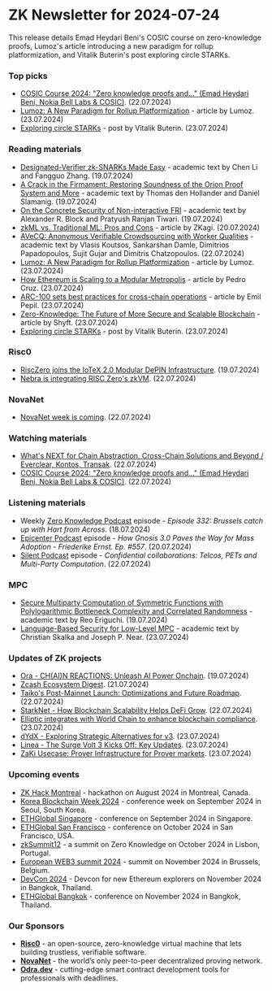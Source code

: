 # ZK Newsletter for 2024-07-24
This release details Emad Heydari Beni's COSIC course on zero-knowledge proofs, Lumoz's article introducing a new paradigm for rollup platformization, and Vitalik Buterin's post exploring circle STARKs.

### Top picks
* [COSIC Course 2024: "Zero knowledge proofs and..." (Emad Heydari Beni, Nokia Bell Labs & COSIC)](https://www.youtube.com/watch?v=StaGD8GRrIE). (22.07.2024)
* [Lumoz: A New Paradigm for Rollup Platformization](https://hackernoon.com/lumoz-a-new-paradigm-for-rollup-platformization) - article by Lumoz. (23.07.2024)
* [Exploring circle STARKs](https://vitalik.eth.limo/general/2024/07/23/circlestarks.html) - post by Vitalik Buterin. (23.07.2024)

### Reading materials 
* [Designated-Verifier zk-SNARKs Made Easy](https://eprint.iacr.org/2024/1153.pdf) - academic text by Chen Li and Fangguo Zhang. (19.07.2024)
* [A Crack in the Firmament: Restoring Soundness of the Orion Proof System and More](https://eprint.iacr.org/2024/1164.pdf) - academic text by Thomas den Hollander and Daniel Slamanig. (19.07.2024)
* [On the Concrete Security of Non-interactive FRI](https://eprint.iacr.org/2024/1161.pdf) - academic text by Alexander R. Block and Pratyush Ranjan Tiwari. (19.07.2024)
* [zkML vs. Traditional ML: Pros and Cons](https://medium.com/zkagi/zkml-vs-traditional-ml-pros-and-cons-eb78c6007d28) - article by ZKagi. (20.07.2024)
* [AVeCQ: Anonymous Verifiable Crowdsourcing with Worker Qualities](https://eprint.iacr.org/2024/1175.pdf) - academic text by Vlasis Koutsos, Sankarshan Damle, Dimitrios Papadopoulos, Sujit Gujar and Dimitris Chatzopoulos. (22.07.2024)
* [Lumoz: A New Paradigm for Rollup Platformization](https://hackernoon.com/lumoz-a-new-paradigm-for-rollup-platformization) - article by Lumoz. (23.07.2024)
* [How Ethereum is Scaling to a Modular Metropolis](https://medium.com/@pedrocruztech/how-ethereum-is-scaling-to-a-modular-metropolis-9d7a46a00fa9) - article by Pedro Cruz. (23.07.2024)
* [ARC-100 sets best practices for cross-chain operations](https://medium.com/@emilpepil/arc-100-sets-best-practices-for-cross-chain-operations-421ce759f7f7) - article by Emil Pepil. (23.07.2024)
* [Zero-Knowledge: The Future of More Secure and Scalable Blockchain](https://medium.com/shyft-network/zero-knowledge-the-future-of-more-secure-and-scalable-blockchain-4af562364149) - article by Shyft. (23.07.2024)
* [Exploring circle STARKs](https://vitalik.eth.limo/general/2024/07/23/circlestarks.html) - post by Vitalik Buterin. (23.07.2024)

### Risc0
* [RiscZero joins the IoTeX 2.0 Modular DePIN Infrastructure](https://x.com/iotex_io/status/1814368592479002627). (19.07.2024)
* [Nebra is integrating RISC Zero's zkVM](https://x.com/RiscZero/status/1815433755642761709). (22.07.2024)

### NovaNet 
* [NovaNet week is coming](https://x.com/NovaNet_zkp/status/1815403323811315740). (22.07.2024)

### Watching materials
* [What's NEXT for Chain Abstraction, Cross-Chain Solutions and Beyond / Everclear, Kontos, Transak](https://www.youtube.com/watch?v=YGeqi5Umz1Q). (22.07.2024)
* [COSIC Course 2024: "Zero knowledge proofs and..." (Emad Heydari Beni, Nokia Bell Labs & COSIC)](https://www.youtube.com/watch?v=StaGD8GRrIE). (22.07.2024)
 
### Listening materials
* Weekly [Zero Knowledge Podcast](https://zeroknowledge.fm/332-2/) episode - *Episode 332: Brussels catch up with Hart from Across*. (18.07.2024) 
* [Epicenter Podcast](https://www.youtube.com/watch?v=-Z-twj1gm10) episode - *How Gnosis 3.0 Paves the Way for Mass Adoption - Friederike Ernst. Ep. #557*. (20.07.2024)
* [Silent Podcast](https://www.youtube.com/watch?v=CsKFyM5bUmw) episode - *Confidential collaborations: Telcos, PETs and Multi-Party Computation*. (22.07.2024)

### MPC
* [Secure Multiparty Computation of Symmetric Functions with Polylogarithmic Bottleneck Complexity and Correlated Randomness](https://eprint.iacr.org/2024/1152.pdf) - academic text by Reo Eriguchi. (19.07.2024)
* [Language-Based Security for Low-Level MPC](https://arxiv.org/pdf/2407.16504) - academic text by Christian Skalka and Joseph P. Near. (23.07.2024)
 
### Updates of ZK projects
* [Ora - CH(AI)N REACTIONS: Unleash AI Power Onchain](https://mirror.xyz/orablog.eth/6OUN3drtEK1SosGRcaAu4DpHnAcbPNOIXsSN8Ricmso). (19.07.2024)
* [Zcash Ecosystem Digest](https://zechub.substack.com/p/zcash-ecosystem-digest-july-21st). (21.07.2024)
* [Taiko's Post-Mainnet Launch: Optimizations and Future Roadmap](https://taiko.mirror.xyz/02V2vY4CSvCd0kUypEDqxVEpQBdEg7CkGVwuFrsufE4). (22.07.2024)
* [StarkNet - How Blockchain Scalability Helps DeFi Grow](https://starkware.co/blog/how-blockchain-scalability-helps-defi-grow/). (22.07.2024)
* [Elliptic integrates with World Chain to enhance blockchain compliance](https://worldcoin.org/blog/announcements/elliptic-integrates-world-chain-enhance-blockchain-compliance). (23.07.2024)
* [dYdX - Exploring Strategic Alternatives for v3](https://dydx.exchange/blog/updates-to-v3). (23.07.2024)
* [Linea - The Surge Volt 3 Kicks Off: Key Updates](https://linea.mirror.xyz/X231g1so3mgCYrY4YCEdMJFlz-1M80R4QWw389iJSvc). (23.07.2024)
* [ZaKi Usecase: Prover Infrastructure for Prover markets](https://medium.com/@ingonyama/zaki-usecase-prover-infrastructure-for-prover-markets-ab623daae0f2). (23.07.2024)

### Upcoming events
* [ZK Hack Montreal](https://zk-hack-montreal.devfolio.co/) - hackathon on August 2024 in Montreal, Canada.
* [Korea Blockchain Week 2024](https://koreablockchainweek.com/) - conference week on September 2024 in Seoul, South Korea.
* [ETHGlobal Singapore](https://ethglobal.com/events/singapore2024) - conference on September 2024 in Singapore.
* [ETHGlobal San Francisco](https://ethglobal.com/events/sanfrancisco2024) - conference on October 2024 in San Francisco, USA.
* [zkSummit12](https://www.zksummit.com/) - a summit on Zero Knowledge on October 2024 in Lisbon, Portugal.
* [European WEB3 summit 2024](https://www.web3eurosummit.eu/) - summit on November 2024 in Brussels, Belgium.
* [DevCon 2024](https://devcon.org/) - Devcon for new Ethereum explorers on November 2024 in Bangkok, Thailand.
* [ETHGlobal Bangkok](https://ethglobal.com/events/bangkok) - conference on November 2024 in Bangkok, Thailand. 

### Our Sponsors
* **[Risc0](https://www.risczero.com/)** - an open-source, zero-knowledge virtual machine that lets building trustless, verifiable software.
* **[NovaNet](https://www.novanet.xyz/)** - the world’s only peer-to-peer decentralized proving network.
* **[Odra.dev](https://odra.dev)** - cutting-edge smart contract development tools for professionals with deadlines.
 